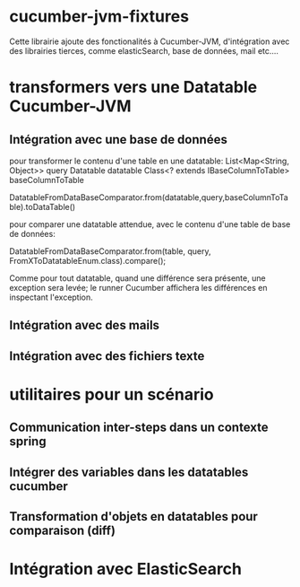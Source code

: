 cucumber-jvm-fixtures
=====================


Cette librairie ajoute des fonctionalités à Cucumber-JVM, d'intégration avec des librairies tierces, comme elasticSearch, base de données, mail etc....

# transformers vers une Datatable Cucumber-JVM

## Intégration avec une base de données

pour transformer le contenu d'une table en une datatable:
List<Map<String, Object>> query
Datatable datatable
 Class<? extends IBaseColumnToTable> baseColumnToTable

DatatableFromDataBaseComparator.from(datatable,query,baseColumnToTable).toDataTable()

pour comparer une datatable attendue, avec le contenu d'une table de base de données:

DatatableFromDataBaseComparator.from(table, query, FromXToDatatableEnum.class).compare();

Comme pour tout datatable, quand une différence sera présente, une exception sera levée; le runner Cucumber affichera les différences
en inspectant l'exception.

## Intégration avec des mails


## Intégration avec des fichiers texte


# utilitaires pour un scénario

## Communication inter-steps dans un contexte spring

## Intégrer des variables dans les datatables cucumber

## Transformation d'objets en datatables pour comparaison (diff)
# Intégration avec ElasticSearch

